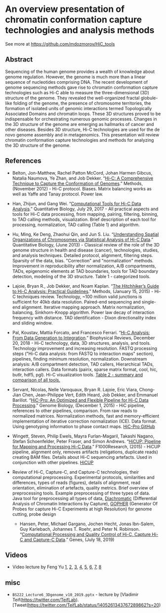 # An overview presentation of chromatin conformation capture technologies and analysis methods

See more at https://github.com/mdozmorov/HiC_tools

## Abstract

Sequencing of the human genome provides a wealth of knowledge about genome regulation. However, the genome is much more than a linear sequence of nucleotides comprising DNA. The recent development of genome sequencing methods gave rise to chromatin conformation capture technologies such as Hi-C able to measure the three-dimensional (3D) structure of the genome. They revealed the well-organized fractal globule-like folding of the genome, the presence of chromosome territories, the formation of isolated units of genomic interactions termed Topologically Associated Domains and chromatin loops. These 3D structures proved to be indispensable for orchestrating numerous genomic processes. Changes in the 3D structure of the genome are emerging as hallmarks of cancer and other diseases. Besides 3D structure, Hi-C technologies are used for the de novo genome assembly and in metagenomics. This presentation will review chromatin conformation capture technologies and methods for analyzing the 3D structure of the genome. 

## References

- Belton, Jon-Matthew, Rachel Patton McCord, Johan Harmen Gibcus, Natalia Naumova, Ye Zhan, and Job Dekker. “[Hi-C: A Comprehensive Technique to Capture the Conformation of Genomes](https://doi.org/10.1016/j.ymeth.2012.05.001).” Methods, (November 2012) - Hi-C protocol. Biases. Matrix balancing works as well as Yaffe and Tanay protocol. Power law.

- Han, Zhijun, and Gang Wei. “[Computational Tools for Hi-C Data Analysis](https://doi.org/10.1007/s40484-017-0113-6).” Quantitative Biology, July 29, 2017 - All practical aspects and tools for Hi-C data processing, from mapping, pairing, filtering, binning, to TAD calling methods, visualization. Brief description of each tool for processing, normalization, TAD calling (Table 1) and algorithm.

- Hu, Ming, Ke Deng, Zhaohui Qin, and Jun S. Liu. “[Understanding Spatial Organizations of Chromosomes via Statistical Analysis of Hi-C Data](https://doi.org/10.1007/s40484-013-0016-0).” Quantitative Biology, (June 2013) - Classical review of the role of the 3D genome structure in health and disease (cancer), technologies, studies, and analysis techniques. Detailed protocol, alignment, filtering steps. Sparsity of the data, bias. "Correction" and "normalization" methods. Improvement in reproducibility after normalization, A/B compartments, TADs, epigenomic elements at TAD boundaries, tools for TAD boundary detection, modeling of the 3D structure. Table 1 - categorized tools.

- Lajoie, Bryan R., Job Dekker, and Noam Kaplan. “[The Hitchhiker’s Guide to Hi-C Analysis: Practical Guidelines](https://doi.org/10.1016/j.ymeth.2014.10.031).” Methods, (January 15, 2015) - Hi-C techniques review. Technology, ~100 million valid junctions is sufficient for 40kb data resolution. Paired-end sequencing and single-end alignment. Iterative mapping approach. Matrix normalization, balancing, Sinkhorn-Knopp algorithm. Power law decay of interaction frequency with distance. TAD identification - Dixon directionality index and sliding window.

- Pal, Koustav, Mattia Forcato, and Francesco Ferrari. “[Hi-C Analysis: From Data Generation to Integration](https://doi.org/10.1007/s12551-018-0489-1).” Biophysical Reviews, December 20, 2018 - Hi-C technology, data, 3D structures, analysis, and tools. Technology improvement and increasing resolution. FASTQ processing steps ("Hi-C data analysis: from FASTQ to interaction maps" section), pipelines, finding minimum resolution, normalization. Downstream analysis: A/B compartment detection, TAD callers, Hierarchical TADs, interaction callers. Data formats (pairix, sparse matrix format, cool, hic, butlr, hdf5, pgl). Hi-C visualization tools. [Table 2 - summary and comparison of all tools.](https://link.springer.com/article/10.1007%2Fs12551-018-0489-1#Tab2)

- Servant, Nicolas, Nelle Varoquaux, Bryan R. Lajoie, Eric Viara, Chong-Jian Chen, Jean-Philippe Vert, Edith Heard, Job Dekker, and Emmanuel Barillot. “[HiC-Pro: An Optimized and Flexible Pipeline for Hi-C Data Processing](https://doi.org/10.1186/s13059-015-0831-x).” Genome Biology, (December 1, 2015) - HiC pipeline, references to other pipelines, comparison. From raw reads to normalized matrices. Normalization methods, fast and memory-efficient implementation of iterative correction normalization (ICE). Data format. Using genotyping information to phase contact maps. [HiC-Pro GitHub](https://github.com/nservant/HiC-Pro)

- Wingett, Steven, Philip Ewels, Mayra Furlan-Magaril, Takashi Nagano, Stefan Schoenfelder, Peter Fraser, and Simon Andrews. “[HiCUP: Pipeline for Mapping and Processing Hi-C Data](https://doi.org/10.12688/f1000research.7334.1).” F1000Research, (2015) - HiCUP pipeline, alignment only, removes artifacts (religations, duplicate reads) creating BAM files. Details about Hi-C sequencing artefacts. Used in conjunction with other pipelines. [HiCUP](http://www.bioinformatics.babraham.ac.uk/projects/hicup/)

- Review of Hi-C, Capture-C, and Capture-C technologies, their computational preprocessing. Experimental protocols, similarities and differences, types of reads (figures), details of alignment, read orientation, elimination of artefacts, quality metrics. Brief overview of preprocessing tools. Example preprocessing of three types of data. Java tool for preprocessing all types of data, [Diachromatic](https://github.com/TheJacksonLaboratory/diachromatic) (Differential Analysis of Chromatin Interactions by Capture), [GOPHER](https://github.com/TheJacksonLaboratory/Gopher) (Generator Of Probes for capture Hi-C Experiments at high Resolution) for genome cutting, probe design
    - Hansen, Peter, Michael Gargano, Jochen Hecht, Jonas Ibn-Salem, Guy Karlebach, Johannes T. Roehr, and Peter N. Robinson. “[Computational Processing and Quality Control of Hi-C, Capture Hi-C and Capture-C Data](https://doi.org/10.3390/genes10070548).” Genes, (July 18, 2019)

## Videos

- Video lecture by Feng Yu [1](https://www.youtube.com/watch?v=ddyWbxjkhos), [2](https://www.youtube.com/watch?v=qQIlqTTTLcA), [3](https://www.youtube.com/watch?v=ytVxgHG5REg), [4](https://www.youtube.com/watch?v=Lgu4HHDpqOI), [5](https://www.youtube.com/watch?v=odA3uAMx1pA), [6](https://www.youtube.com/watch?v=is8RwBGl1r4), [7](https://www.youtube.com/watch?v=LNq5fcFhaLk), [8](https://www.youtube.com/watch?v=Q3-8R1gs-eU)

## misc

- `BS222_Lecture6_3Dgenome_v10_2019.pptx` - lecture by [Vladimir Teif(https://twitter.com/TeifLab). [Tweet(https://twitter.com/TeifLab/status/1405261343767289862?s=20)